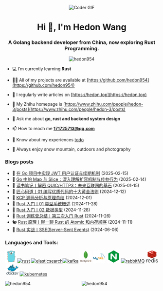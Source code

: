 <p align="center"><img  src="https://media.giphy.com/media/SWoSkN6DxTszqIKEqv/giphy.gif" alt="Coder GIF" width="500"></p>

<h1 align="center">Hi 👋, I'm Hedon Wang</h1>
<h3 align="center">A Golang backend developer from China, now exploring Rust Programming.</h3>

<p align="center"> <img src="https://komarev.com/ghpvc/?username=hedon954&label=Profile%20views&color=0e75b6&style=flat" alt="hedon954" /> </p>

- :computer: I’m currently learning **Rust**

- 👨‍💻 All of my projects are available at [https://github.com/hedon954](https://github.com/hedon954)

- 📝 I regularly write articles on [https://hedon.top](https://hedon.top)
  
- 🍞 My Zhihu homepage is [https://www.zhihu.com/people/hedon-3/posts](https://www.zhihu.com/people/hedon-3/posts)

- 💬 Ask me about **go, rust and backend system design**

- 📫 How to reach me **171725713@qq.com**

- 📄 Know about my experiences [todo](todo)

- :mount_fuji: Always enjoy snow mountain, outdoors and photography

### Blogs posts

<!-- BLOG-POST-LIST:START -->
 - 🎃 [在 Go 项目中实现 JWT 用户认证与续期机制](https://hedon.top/2025/02/15/go-action-jwt/) (2025-02-15)
 - 🐌 [Go 中的 Map 与 Slice：深入理解扩容机制与传参行为](https://hedon.top/2025/02/14/go-slice-vs-map/) (2025-02-14)
 - 🦁 [读书笔记丨解密 QUIC/HTTP3：未来互联网的基石](https://hedon.top/2025/01/15/book-quic-http3/) (2025-01-15)
 - 🍯 [匠心码道丨01 编写优质代码的十大黄金法则](https://hedon.top/2024/12/12/clean-code-10-rules/) (2024-12-12)
 - 🍭 [KCP 源码分析与原理总结](https://hedon.top/2024/12/01/kcp/) (2024-12-01)
 - 🤯 [Rust 入门丨01 类型系统概述](https://hedon.top/2024/11/28/rust-01-type-system/) (2024-11-28)
 - 🍄 [Rust 入门丨02 数据类型](https://hedon.top/2024/11/28/rust-02-data-type/) (2024-11-28)
 - 🐧 [Rust 训练营总结丨第三次入门 Rust](https://hedon.top/2024/11/26/rust-bootcamp/) (2024-11-26)
 - 🐿️ [Rust 原理丨聊一聊 Rust 的 Atomic 和内存顺序](https://hedon.top/2024/11/11/rust-memory-order/) (2024-11-11)
 - 🍯 [Rust 实战丨SSE&lpar;Server-Sent Events&rpar;](https://hedon.top/2024/06/06/rust-action-sse/) (2024-06-06)<!-- BLOG-POST-LIST:END -->

<h3 align="left">Languages and Tools:</h3>
<p align="left">  

<a href="https://golang.org" target="_blank" rel="noreferrer"> <img src="https://raw.githubusercontent.com/devicons/devicon/master/icons/go/go-original.svg" alt="go" width="40" height="40"/></a><a href="https://www.rust-lang.org" target="_blank" rel="noreferrer"><img src="https://www.rust-lang.org/static/images/rust-logo-blk.svg" alt="rust" width="40" height="40"/></a>&nbsp;<a href="https://www.elastic.co" target="_blank" rel="noreferrer"><img src="https://www.vectorlogo.zone/logos/elastic/elastic-icon.svg" alt="elasticsearch" width="40" height="40"/></a><a href="https://kafka.apache.org/" target="_blank" rel="noreferrer"><img src="https://www.vectorlogo.zone/logos/apache_kafka/apache_kafka-icon.svg" alt="kafka" width="40" height="40"/></a>&nbsp;<a href="https://www.mongodb.com/" target="_blank" rel="noreferrer"><img src="https://raw.githubusercontent.com/devicons/devicon/master/icons/mongodb/mongodb-original-wordmark.svg" alt="mongodb" width="40" height="40"/></a>&nbsp;<a href="https://www.mysql.com/" target="_blank" rel="noreferrer"><img src="https://raw.githubusercontent.com/devicons/devicon/master/icons/mysql/mysql-original-wordmark.svg" alt="mysql" width="40" height="40"/></a>&nbsp;&nbsp;<a href="https://www.nginx.com" target="_blank" rel="noreferrer"><img src="https://raw.githubusercontent.com/devicons/devicon/master/icons/nginx/nginx-original.svg" alt="nginx" width="40" height="40"/></a>&nbsp;<a href="https://www.rabbitmq.com" target="_blank" rel="noreferrer"><img src="https://www.vectorlogo.zone/logos/rabbitmq/rabbitmq-icon.svg" alt="rabbitMQ" width="40" height="40"/></a>&nbsp;<a href="https://redis.io" target="_blank" rel="noreferrer"><img src="https://raw.githubusercontent.com/devicons/devicon/master/icons/redis/redis-original-wordmark.svg" alt="redis" width="40" height="40"/></a>&nbsp;<a href="https://www.docker.com/" target="_blank" rel="noreferrer"><img src="https://raw.githubusercontent.com/devicons/devicon/master/icons/docker/docker-original-wordmark.svg" alt="docker" width="40" height="40"/></a>&nbsp;<a href="https://kubernetes.io" target="_blank" rel="noreferrer"><img src="https://www.vectorlogo.zone/logos/kubernetes/kubernetes-icon.svg" alt="kubernetes" width="40" height="40"/></a> 
<br>
<p><img align="left" width="50%" height="200" src="https://github-readme-stats.vercel.app/api?username=hedon954&show_icons=true&locale=en&orgs=hedon-rust-road,hedon-go-road" alt="hedon954" /></p><p><img align="left" width="30%" height="200" src="https://github-readme-stats.vercel.app/api/top-langs?username=hedon954&show_icons=true&locale=en&layout=compact&hide=html,javascript,css&orgs=hedon-rust-road,hedon-go-road" alt="hedon954" /></p>

